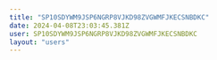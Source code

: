 ```yaml
---
title: "SP10SDYWM9JSP6NGRP8VJKD98ZVGWMFJKECSNBDKC"
date: 2024-04-08T23:03:45.381Z
user: SP10SDYWM9JSP6NGRP8VJKD98ZVGWMFJKECSNBDKC
layout: "users"
---
```

    